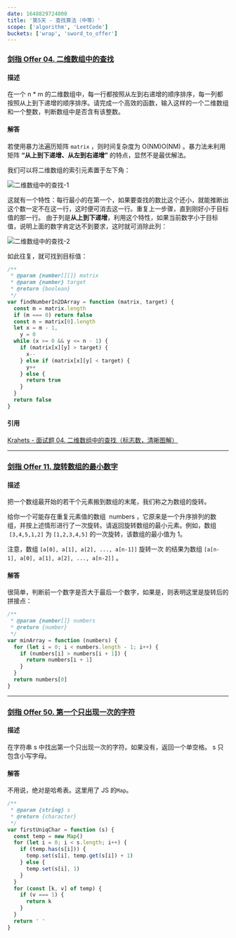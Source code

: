 ```yaml
---
date: 1648829724000
title: '第5天 - 查找算法（中等）'
scope: ['algorithm', 'LeetCode']
buckets: ['wrap', 'sword_to_offer']
---
```


### [剑指 Offer 04. 二维数组中的查找](https://leetcode-cn.com/problems/er-wei-shu-zu-zhong-de-cha-zhao-lcof/)

#### 描述

在一个 n \* m 的二维数组中，每一行都按照从左到右递增的顺序排序，每一列都按照从上到下递增的顺序排序。请完成一个高效的函数，输入这样的一个二维数组和一个整数，判断数组中是否含有该整数。

#### 解答

若使用暴力法遍历矩阵 `matrix` ，则时间复杂度为 O(NM)O(NM) 。暴力法未利用矩阵 **“从上到下递增、从左到右递增”** 的特点，显然不是最优解法。

我们可以将二维数组的索引元素置于左下角：

![二维数组中的查找-1](https://res.zrain.fun/images/2022/04/6a083897417b51e94ed84e3483d334078d851e691eb8655b45432372ecdea9d6-Picture2-3c1ea7bf7256b33edcedcb9ad1db44bb.png)

这就有一个特性：每行最小的在第一个，如果要查找的数比这个还小，就能推断出这个数一定不在这一行，这时便可消去这一行。重复上一步骤，直到刚好小于目标值的那一行。
由于列是**从上到下递增**，利用这个特性，如果当前数字小于目标值，说明上面的数字肯定达不到要求，这时就可消除此列：

![二维数组中的查找-2](https://res.zrain.fun/images/2022/04/116704601a28972d17b32cc641485a1ab707930504a720160e121b092e9f7084-Picture6-e7e14551a5524b4bb4e8785a53d6563c.png)

如此往复，就可找到目标值：

```javascript
/**
 * @param {number[][]} matrix
 * @param {number} target
 * @return {boolean}
 */
var findNumberIn2DArray = function (matrix, target) {
  const m = matrix.length
  if (m === 0) return false
  const n = matrix[0].length
  let x = m - 1,
    y = 0
  while (x >= 0 && y <= n - 1) {
    if (matrix[x][y] > target) {
      x--
    } else if (matrix[x][y] < target) {
      y++
    } else {
      return true
    }
  }
  return false
}
```

#### 引用

[Krahets - 面试题 04. 二维数组中的查找（标志数，清晰图解）](https://leetcode-cn.com/problems/er-wei-shu-zu-zhong-de-cha-zhao-lcof/solution/mian-shi-ti-04-er-wei-shu-zu-zhong-de-cha-zhao-zuo/)

---

### [剑指 Offer 11. 旋转数组的最小数字](https://leetcode-cn.com/problems/xuan-zhuan-shu-zu-de-zui-xiao-shu-zi-lcof/)

#### 描述

把一个数组最开始的若干个元素搬到数组的末尾，我们称之为数组的旋转。

给你一个可能存在重复元素值的数组  numbers ，它原来是一个升序排列的数组，并按上述情形进行了一次旋转。请返回旋转数组的最小元素。例如，数组  `[3,4,5,1,2]` 为 `[1,2,3,4,5]` 的一次旋转，该数组的最小值为 1。

注意，数组 `[a[0], a[1], a[2], ..., a[n-1]]` 旋转一次 的结果为数组 `[a[n-1], a[0], a[1], a[2], ..., a[n-2]]` 。

#### 解答

很简单，判断前一个数字是否大于最后一个数字，如果是，则表明这里是旋转后的拼接点：

```javascript
/**
 * @param {number[]} numbers
 * @return {number}
 */
var minArray = function (numbers) {
  for (let i = 0; i < numbers.length - 1; i++) {
    if (numbers[i] > numbers[i + 1]) {
      return numbers[i + 1]
    }
  }
  return numbers[0]
}
```

---

### [剑指 Offer 50. 第一个只出现一次的字符](https://leetcode-cn.com/problems/di-yi-ge-zhi-chu-xian-yi-ci-de-zi-fu-lcof/)

#### 描述

在字符串 s 中找出第一个只出现一次的字符。如果没有，返回一个单空格。 s 只包含小写字母。

#### 解答

不用说，绝对是哈希表。这里用了 JS 的`Map`。

```javascript
/**
 * @param {string} s
 * @return {character}
 */
var firstUniqChar = function (s) {
  const temp = new Map()
  for (let i = 0; i < s.length; i++) {
    if (temp.has(s[i])) {
      temp.set(s[i], temp.get(s[i]) + 1)
    } else {
      temp.set(s[i], 1)
    }
  }
  for (const [k, v] of temp) {
    if (v === 1) {
      return k
    }
  }
  return ' '
}
```
